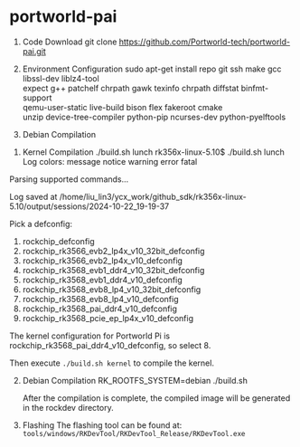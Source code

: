 # portworld-pai

1. Code Download
git clone https://github.com/Portworld-tech/portworld-pai.git

2. Environment Configuration
sudo apt-get install repo git ssh make gcc libssl-dev liblz4-tool \
expect g++ patchelf chrpath gawk texinfo chrpath diffstat binfmt-support \
qemu-user-static live-build bison flex fakeroot cmake \
unzip device-tree-compiler python-pip ncurses-dev python-pyelftools

3. Debian Compilation

1) Kernel Compilation
   ./build.sh lunch
   rk356x-linux-5.10$ ./build.sh lunch
   Log colors: message notice warning error fatal

Parsing supported commands...

Log saved at /home/liu_lin3/ycx_work/github_sdk/rk356x-linux-5.10/output/sessions/2024-10-22_19-19-37

   Pick a defconfig:

   1. rockchip_defconfig
   2. rockchip_rk3566_evb2_lp4x_v10_32bit_defconfig
   3. rockchip_rk3566_evb2_lp4x_v10_defconfig
   4. rockchip_rk3568_evb1_ddr4_v10_32bit_defconfig
   5. rockchip_rk3568_evb1_ddr4_v10_defconfig
   6. rockchip_rk3568_evb8_lp4_v10_32bit_defconfig
   7. rockchip_rk3568_evb8_lp4_v10_defconfig
   8. rockchip_rk3568_pai_ddr4_v10_defconfig
   9. rockchip_rk3568_pcie_ep_lp4x_v10_defconfig

   
The kernel configuration for Portworld Pi is rockchip_rk3568_pai_ddr4_v10_defconfig, 
so select 8.

   Then execute `./build.sh kernel` to compile the kernel.


2. Debian Compilation
   RK_ROOTFS_SYSTEM=debian ./build.sh

   After the compilation is complete, the compiled image will be generated in the rockdev directory.

4. Flashing
   The flashing tool can be found at: `tools/windows/RKDevTool/RKDevTool_Release/RKDevTool.exe`
